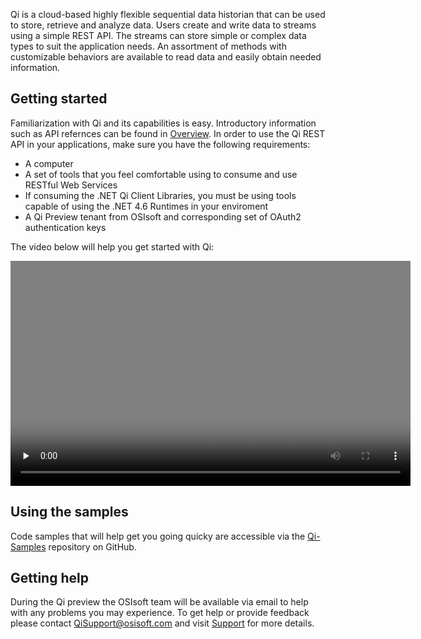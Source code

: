 Qi is a cloud-based highly flexible sequential data historian that can be used to store, retrieve and analyze data. Users create and write data to streams using a simple REST API. The streams can store simple or complex data types to suit the application needs. An assortment of methods with customizable behaviors are available to read data and easily obtain needed information.

## Getting started
Familiarization with Qi and its capabilities is easy. Introductory information such as API refernces can be found in [Overview](https://qi-docs.readthedocs.org/en/latest/Overview/). In order to use the Qi REST API in your applications, make sure you have the following requirements:

- A computer
- A set of tools that you feel comfortable using to consume and use RESTful Web Services
- If consuming the .NET Qi Client Libraries, you must be using tools capable of using the .NET 4.6 Runtimes in your enviroment
- A Qi Preview tenant from OSIsoft and corresponding set of OAuth2 authentication keys

The video below will help you get started with Qi:

<video width="640" height="360" style="background-color: grey;" controls="controls" preload="none" poster="https://www.youtube.com/watch?v=__48uylCzsE&list=PLMcG1Hs2JbcuKoIjlEZPVtkBnI9kV4nO5&index=1.jpg"><source src="https://www.youtube.com/watch?v=__48uylCzsE&list=PLMcG1Hs2JbcuKoIjlEZPVtkBnI9kV4nO5&index=1"><object width="640" height="360" style="background-color: black;" type="application/x-shockwave-flash" data="http://flashfox.googlecode.com/svn/trunk/flashfox.swf"><param name="movie" value="http://flashfox.googlecode.com/svn/trunk/flashfox.swf"><param name="allowFullScreen" value="true"><param name="wmode" value="transparent"><param name="flashvars" value="
            controlbar=over&amp;src=https://www.youtube.com/watch?v=__48uylCzsE&list=PLMcG1Hs2JbcuKoIjlEZPVtkBnI9kV4nO5&index=1"></object></video>

## Using the samples
Code samples that will help get you going quicky are accessible via the <a href="https://github.com/osisoft/Qi-Samples" target="_blank">Qi-Samples</a> repository on GitHub.

## Getting help
During the Qi preview the OSIsoft team will be available via email to help with any problems you may experience. To get help or provide feedback please contact [QiSupport@osisoft.com](Mailto:QiSupport@osisoft.com) and visit [Support](https://qi-docs.readthedocs.org/en/latest/support/) for more details.
